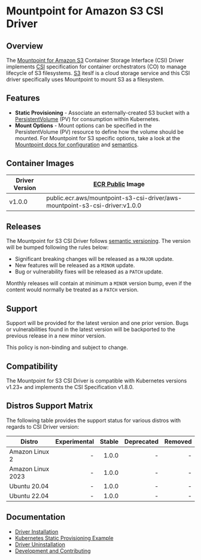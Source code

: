 # Mountpoint for Amazon S3 CSI Driver

## Overview
The [Mountpoint for Amazon S3](https://github.com/awslabs/mountpoint-s3) Container Storage Interface (CSI) Driver implements [CSI](https://github.com/container-storage-interface/spec/blob/master/spec.md) specification for container orchestrators (CO) to manage lifecycle of S3 filesystems. [S3](https://aws.amazon.com/s3/) iteslf is a cloud storage service and this CSI driver specifically uses Mountpoint to mount S3 as a filesystem.

## Features
* **Static Provisioning** - Associate an externally-created S3 bucket with a [PersistentVolume](https://kubernetes.io/docs/concepts/storage/persistent-volumes/) (PV) for consumption within Kubernetes.
* **Mount Options** - Mount options can be specified in the PersistentVolume (PV) resource to define how the volume should be mounted. For Mountpoint for S3 specific options, take a look at the [Mountpoint docs for configuration](https://github.com/awslabs/mountpoint-s3/blob/main/doc/CONFIGURATION.md) and [semantics](https://github.com/awslabs/mountpoint-s3/blob/main/doc/SEMANTICS.md).

## Container Images
| Driver Version | [ECR Public](https://gallery.ecr.aws/mountpoint-s3-csi-driver/aws-mountpoint-s3-csi-driver) Image |
|----------------|---------------------------------------------------------------------------------------------------|
| v1.0.0         | public.ecr.aws/mountpoint-s3-csi-driver/aws-mountpoint-s3-csi-driver:v1.0.0                       |


## Releases
The Mountpoint for S3 CSI Driver follows [semantic versioning](https://semver.org/). The version will be bumped following the rules below:

* Significant breaking changes will be released as a `MAJOR` update.
* New features will be released as a `MINOR` update.
* Bug or vulnerability fixes will be released as a `PATCH` update.

Monthly releases will contain at minimum a `MINOR` version bump, even if the content would normally be treated as a `PATCH` version.

## Support

Support will be provided for the latest version and one prior version. Bugs or vulnerabilities found in the latest version will be backported to the previous release in a new minor version.

This policy is non-binding and subject to change.

## Compatibility

The Mountpoint for S3 CSI Driver is compatible with Kubernetes versions v1.23+ and implements the CSI Specification v1.8.0.

## Distros Support Matrix

The following table provides the support status for various distros with regards to CSI Driver version:

| Distro                                  | Experimental | Stable | Deprecated | Removed |
|-----------------------------------------|-------------:|-------:|-----------:|--------:|
| Amazon Linux 2    |         - |   1.0.0 |          - |       - |
| Amazon Linux 2023 |         - |   1.0.0 |          - |       - |
| Ubuntu 20.04      |         - |   1.0.0 |          - |       - |
| Ubuntu 22.04      |         - |   1.0.0 |          - |       - |

## Documentation

* [Driver Installation](docs/install.md)
* [Kubernetes Static Provisioning Example](/examples/kubernetes/static_provisioning)
* [Driver Uninstallation](docs/install.md#uninstalling-the-driver)
* [Development and Contributing](CONTRIBUTING.md)
